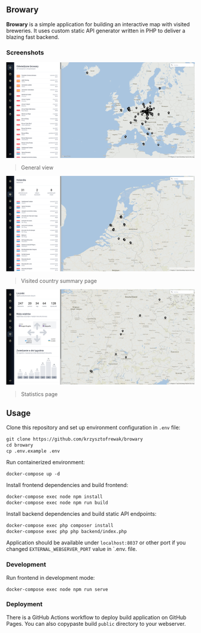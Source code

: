 ## Browary
**Browary** is a simple application for building an interactive map with visited breweries. It uses custom static API generator written in PHP to deliver a blazing fast backend. 

### Screenshots
![](./screenshot01.png)
> General view

![](./screenshot02.png)
> Visited country summary page

![](./screenshot03.png)
> Statistics page

## Usage
Clone this repository and set up environment configuration in `.env` file:
```
git clone https://github.com/krzysztofrewak/browary
cd browary
cp .env.example .env
```

Run containerized environment:
```
docker-compose up -d
```

Install frontend dependencies and build frontend:
```
docker-compose exec node npm install
docker-compose exec node npm run build
```

Install backend dependencies and build static API endpoints:
```
docker-compose exec php composer install
docker-compose exec php php backend/index.php
```

Application should be available under `localhost:8037` or other port if you changed `EXTERNAL_WEBSERVER_PORT` value in `.env. file.


### Development
Run frontend in development mode:
```
docker-compose exec node npm run serve
```

### Deployment
There is a GitHub Actions workflow to deploy build application on GitHub Pages. You can also copypaste build `public` directory to your webserver.
